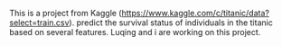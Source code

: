 This is a project from Kaggle (https://www.kaggle.com/c/titanic/data?select=train.csv). predict the survival status of individuals in the titanic based on several features.
Luqing and i are working on this project.